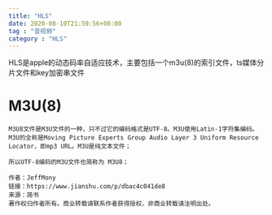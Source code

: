 ```yaml
---
title: "HLS"
date: 2020-08-10T21:59:56+08:00
tag : "音视频"
category : "HLS"
---
```


HLS是apple的动态码率自适应技术，主要包括一个m3u(8)的索引文件，ts媒体分片文件和key加密串文件

# M3U(8)

```
M3U8文件是M3U文件的一种，只不过它的编码格式是UTF-8。M3U使用Latin-1字符集编码。M3U的全称是Moving Picture Experts Group Audio Layer 3 Uniform Resource Locator，即mp3 URL。M3U是纯文本文件；

所以UTF-8编码的M3U文件也简称为 M3U8；

作者：JeffMony
链接：https://www.jianshu.com/p/dbac4c041de8
来源：简书
著作权归作者所有。商业转载请联系作者获得授权，非商业转载请注明出处。
```


